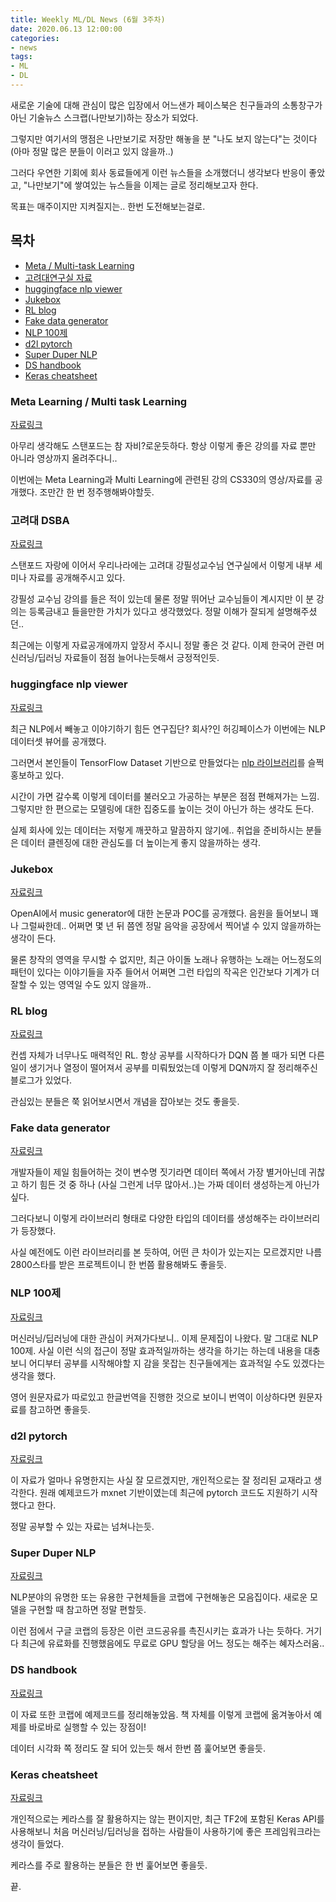 ```yaml
---
title: Weekly ML/DL News (6월 3주차)
date: 2020.06.13 12:00:00
categories:
- news
tags:
- ML
- DL
---
```



새로운 기술에 대해 관심이 많은 입장에서 어느샌가 페이스북은 친구들과의 소통창구가 아닌 기술뉴스 스크랩(나만보기)하는 장소가 되었다.

그렇지만 여기서의 맹점은 나만보기로 저장만 해놓을 분 "나도 보지 않는다"는 것이다 (아마 정말 많은 분들이 이러고 있지 않을까..)

그러다 우연한 기회에 회사 동료들에게 이런 뉴스들을 소개했더니 생각보다 반응이 좋았고, "나만보기"에 쌓여있는 뉴스들을 이제는 글로 정리해보고자 한다.

목표는 매주이지만 지켜질지는.. 한번 도전해보는걸로.

## 목차

- [Meta / Multi-task Learning](#meta-learning--multi-task-learning)
- [고려대연구실 자료](#고려대-dsba)
- [huggingface nlp viewer](#huggingface-nlp-viewer)
- [Jukebox](#jukebox)
- [RL blog](#rl-blog)
- [Fake data generator](#fake-data-generator)
- [NLP 100제](#nlp-100제)
- [d2l pytorch](#d2l-pytorch)
- [Super Duper NLP](#super-duper-nlp)
- [DS handbook](#ds-handbook)
- [Keras cheatsheet](#keras-cheatsheet)


### Meta Learning / Multi task Learning

[자료링크](https://cs330.stanford.edu/)

아무리 생각해도 스탠포드는 참 자비?로운듯하다. 항상 이렇게 좋은 강의를 자료 뿐만 아니라 영상까지 올려주다니..

이번에는 Meta Learning과 Multi Learning에 관련된 강의 CS330의 영상/자료를 공개했다. 조만간 한 번 정주행해봐야할듯.

### 고려대 DSBA

[자료링크](https://www.youtube.com/playlist?list=PLetSlH8YjIfVdobI2IkAQnNTb1Bt5Ji9U)

스탠포드 자랑에 이어서 우리나라에는 고려대 강필성교수님 연구실에서 이렇게 내부 세미나 자료를 공개해주시고 있다.

강필성 교수님 강의를 들은 적이 있는데 물론 정말 뛰어난 교수님들이 계시지만 이 분 강의는 등록금내고 들을만한 가치가 있다고 생각했었다. 정말 이해가 잘되게 설명해주셨던..

최근에는 이렇게 자료공개에까지 앞장서 주시니 정말 좋은 것 같다. 이제 한국어 관련 머신러닝/딥러닝 자료들이 점점 늘어나는듯해서 긍정적인듯.

### huggingface nlp viewer

[자료링크](https://huggingface.co/nlp/viewer/)

최근 NLP에서 빼놓고 이야기하기 힘든 연구집단? 회사?인 허깅페이스가 이번에는 NLP 데이터셋 뷰어를 공개했다.

그러면서 본인들이 TensorFlow Dataset 기반으로 만들었다는 [nlp 라이브러리](https://github.com/huggingface/nlp)를 슬쩍 홍보하고 있다.

시간이 가면 갈수록 이렇게 데이터를 불러오고 가공하는 부분은 점점 편해져가는 느낌. 그렇지만 한 편으로는 모델링에 대한 집중도를 높이는 것이 아닌가 하는 생각도 든다.

실제 회사에 있는 데이터는 저렇게 깨끗하고 말끔하지 않기에.. 취업을 준비하시는 분들은 데이터 클렌징에 대한 관심도를 더 높이는게 좋지 않을까하는 생각.

### Jukebox

[자료링크](https://openai.com/blog/jukebox/)

OpenAI에서 music generator에 대한 논문과 POC를 공개했다. 음원을 들어보니 꽤나 그럴싸한데.. 어쩌면 몇 년 뒤 쯤엔 정말 음악을 공장에서 찍어낼 수 있지 않을까하는 생각이 든다.

물론 창작의 영역을 무시할 수 없지만, 최근 아이돌 노래나 유행하는 노래는 어느정도의 패턴이 있다는 이야기들을 자주 들어서 어쩌면 그런 타입의 작곡은 인간보다
기계가 더 잘할 수 있는 영역일 수도 있지 않을까..

### RL blog

[자료링크](https://teamdable.github.io/techblog/Reinforcement-Learning)

컨셉 자체가 너무나도 매력적인 RL. 항상 공부를 시작하다가 DQN 쯤 볼 때가 되면 다른 일이 생기거나 열정이 떨어져서 공부를 미뤄뒀었는데 이렇게 DQN까지 잘 정리해주신 블로그가 있었다.

관심있는 분들은 쭉 읽어보시면서 개념을 잡아보는 것도 좋을듯.

### Fake data generator

[자료링크](https://github.com/lk-geimfari/mimesis)

개발자들이 제일 힘들어하는 것이 변수명 짓기라면 데이터 쪽에서 가장 별거아닌데 귀찮고 하기 힘든 것 중 하나 (사실 그런게 너무 많아서..)는 가짜 데이터 생성하는게 아닌가 싶다.

그러다보니 이렇게 라이브러리 형태로 다양한 타입의 데이터를 생성해주는 라이브러리가 등장했다.

사실 예전에도 이런 라이브러리를 본 듯하여, 어떤 큰 차이가 있는지는 모르겠지만 나름 2800스타를 받은 프로젝트이니 한 번쯤 활용해봐도 좋을듯.

### NLP 100제

[자료링크](https://nlp100.github.io/ko/)

머신러닝/딥러닝에 대한 관심이 커져가다보니.. 이제 문제집이 나왔다. 말 그대로 NLP 100제. 사실 이런 식의 접근이 정말 효과적일까하는 생각을 하기는 하는데
내용을 대충보니 어디부터 공부를 시작해야할 지 감을 못잡는 친구들에게는 효과적일 수도 있겠다는 생각을 했다.

영어 원문자료가 따로있고 한글번역을 진행한 것으로 보이니 번역이 이상하다면 원문자료를 참고하면 좋을듯.

### d2l pytorch

[자료링크](https://d2l.ai/)

이 자료가 얼마나 유명한지는 사실 잘 모르겠지만, 개인적으로는 잘 정리된 교재라고 생각한다. 원래 예제코드가 mxnet 기반이였는데 최근에 pytorch 코드도 지원하기 시작했다고 한다.

정말 공부할 수 있는 자료는 넘쳐나는듯.

### Super Duper NLP

[자료링크](https://notebooks.quantumstat.com/)

NLP분야의 유명한 또는 유용한 구현체들을 코랩에 구현해놓은 모음집이다. 새로운 모델을 구현할 때 참고하면 정말 편할듯.

이런 점에서 구글 코랩의 등장은 이런 코드공유를 촉진시키는 효과가 나는 듯하다. 거기다 최근에 유료화를 진행했음에도 무료로 GPU 할당을 어느 정도는 해주는 혜자스러움..

### DS handbook

[자료링크](https://colab.research.google.com/github/jakevdp/PythonDataScienceHandbook/blob/master/notebooks/Index.ipynb)

이 자료 또한 코랩에 예제코드를 정리해놓았음. 책 자체를 이렇게 코랩에 옮겨놓아서 예제를 바로바로 실행할 수 있는 장점이!

데이터 시각화 쪽 정리도 잘 되어 있는듯 해서 한번 쯤 훑어보면 좋을듯.

### Keras cheatsheet

[자료링크](https://drive.google.com/file/d/1OvLEa_WYA_4_lHptVfevZhHtrcx_-Jn1/view)

개인적으로는 케라스를 잘 활용하지는 않는 편이지만, 최근 TF2에 포함된 Keras API를 사용해보니 처음 머신러닝/딥러닝을 접하는 사람들이 사용하기에 좋은 프레임워크라는 생각이 들었다.

케라스를 주로 활용하는 분들은 한 번 훑어보면 좋을듯.


끝.
